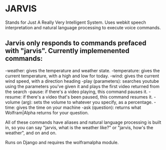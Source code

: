 JARVIS
===
Stands for Just A Really Very Intelligent System.
Uses webkit speech interpretation and natural language processing to execute voice commands.

Jarvis only responds to commands prefaced with "jarvis".
Currently implemenented commands:
---

-weather: gives the temperature and weather state.
-temperature: gives the current temperature, with a high and low for today.
-wind: gives the current wind speed, with a direction heading
-play (parameters): searches youtube using the parameters you've given it and plays the first video returned from the search
-pause: if there's a video playing, this command pauses it.
-resume: if there's a video that's been paused, this command resumes it.
-volume (arg): sets the volume to whatever you specify, as a percentage.
-time: gives the time on your machine
-ask (question): returns what Wolfram|Alpha returns for your question.

All of these commands have aliases and natural language processing is built in, so you can say "jarvis, what is the weather like?" or "jarvis, how's the weather", and on and on.

Runs on Django and requires the wolframalpha module.
